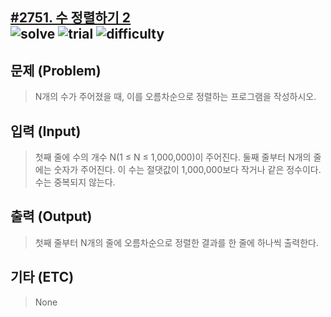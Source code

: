 [#2751. 수 정렬하기 2](https://www.acmicpc.net/problem/2751)  
![solve](https://img.shields.io/badge/solve-fall-brightred)
![trial](https://img.shields.io/badge/trial-at%20fourth-green)
![difficulty](https://img.shields.io/badge/difficulty-easy-brightgreen)
---------------------------
  
## 문제 (Problem)
> N개의 수가 주어졌을 때, 이를 오름차순으로 정렬하는 프로그램을 작성하시오.
  
  
## 입력 (Input)  
> 첫째 줄에 수의 개수 N(1 ≤ N ≤ 1,000,000)이 주어진다. 둘째 줄부터 N개의 줄에는 숫자가 주어진다. 이 수는 절댓값이 1,000,000보다 작거나 같은 정수이다. 수는 중복되지 않는다.
  
## 출력 (Output)  
> 첫째 줄부터 N개의 줄에 오름차순으로 정렬한 결과를 한 줄에 하나씩 출력한다.
  
## 기타 (ETC)
> None
